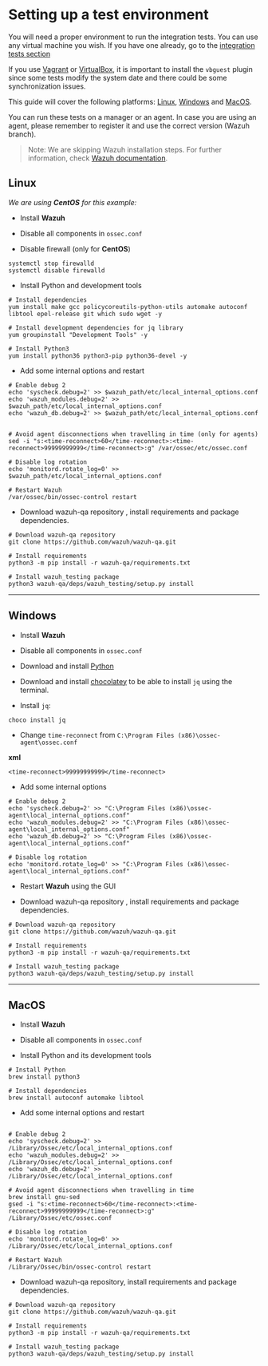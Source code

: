 # Setting up a test environment

You will need a proper environment to run the integration tests. You can use any virtual machine you wish. If you have 
one already, go to the [integration tests section](../)

If you use [Vagrant](https://www.vagrantup.com/downloads.html) or 
[VirtualBox](https://www.virtualbox.org/wiki/Downloads), it is important to install the `vbguest` plugin since some 
tests modify the system date and there could be some synchronization issues.

This guide will cover the following platforms: [Linux](#linux), [Windows](#windows) and [MacOS](#macos).

You can run these tests on a manager or an agent. In case you are using an agent, please remember to register it and 
use the correct version (Wazuh branch).

> Note: We are skipping Wazuh installation steps. For further information, check 
> [Wazuh documentation](https://documentation.wazuh.com/3.13/installation-guide/index.html).

## Linux

_We are using **CentOS** for this example:_

- Install **Wazuh**

- Disable all components in `ossec.conf`

- Disable firewall (only for **CentOS**)

```
systemctl stop firewalld
systemctl disable firewalld
```

- Install Python and development tools

```
# Install dependencies
yum install make gcc policycoreutils-python-utils automake autoconf libtool epel-release git which sudo wget -y

# Install development dependencies for jq library
yum groupinstall "Development Tools" -y

# Install Python3
yum install python36 python3-pip python36-devel -y
```

- Add some internal options and restart

```
# Enable debug 2
echo 'syscheck.debug=2' >> $wazuh_path/etc/local_internal_options.conf
echo 'wazuh_modules.debug=2' >> $wazuh_path/etc/local_internal_options.conf
echo 'wazuh_db.debug=2' >> $wazuh_path/etc/local_internal_options.conf


# Avoid agent disconnections when travelling in time (only for agents)
sed -i "s:<time-reconnect>60</time-reconnect>:<time-reconnect>99999999999</time-reconnect>:g" /var/ossec/etc/ossec.conf

# Disable log rotation
echo 'monitord.rotate_log=0' >> $wazuh_path/etc/local_internal_options.conf

# Restart Wazuh
/var/ossec/bin/ossec-control restart
```

- Download wazuh-qa repository , install requirements and package dependencies.

```
# Download wazuh-qa repository
git clone https://github.com/wazuh/wazuh-qa.git

# Install requirements
python3 -m pip install -r wazuh-qa/requirements.txt

# Install wazuh_testing package
python3 wazuh-qa/deps/wazuh_testing/setup.py install
```

-----------

## Windows

- Install **Wazuh**

- Disable all components in `ossec.conf`

- Download and install [Python](https://www.python.org/downloads/windows/)

- Download and install [chocolatey](https://chocolatey.org/docs/installation) to be able to 
  install `jq` using the terminal.

- Install `jq`:

```
choco install jq
```


- Change `time-reconnect` from `C:\Program Files (x86)\ossec-agent\ossec.conf`

__xml__
```
<time-reconnect>99999999999</time-reconnect>
```

- Add some internal options

```
# Enable debug 2
echo 'syscheck.debug=2' >> "C:\Program Files (x86)\ossec-agent\local_internal_options.conf"
echo 'wazuh_modules.debug=2' >> "C:\Program Files (x86)\ossec-agent\local_internal_options.conf"
echo 'wazuh_db.debug=2' >> "C:\Program Files (x86)\ossec-agent\local_internal_options.conf"

# Disable log rotation
echo 'monitord.rotate_log=0' >> "C:\Program Files (x86)\ossec-agent\local_internal_options.conf"
```

- Restart **Wazuh** using the GUI

- Download wazuh-qa repository , install requirements and package dependencies.

```
# Download wazuh-qa repository
git clone https://github.com/wazuh/wazuh-qa.git

# Install requirements
python3 -m pip install -r wazuh-qa/requirements.txt

# Install wazuh_testing package
python3 wazuh-qa/deps/wazuh_testing/setup.py install
```

-----------

## MacOS

- Install **Wazuh**

- Disable all components in `ossec.conf`

- Install Python and its development tools

```
# Install Python
brew install python3

# Install dependencies
brew install autoconf automake libtool

```

- Add some internal options and restart

```

# Enable debug 2
echo 'syscheck.debug=2' >> /Library/Ossec/etc/local_internal_options.conf
echo 'wazuh_modules.debug=2' >> /Library/Ossec/etc/local_internal_options.conf
echo 'wazuh_db.debug=2' >> /Library/Ossec/etc/local_internal_options.conf

# Avoid agent disconnections when travelling in time
brew install gnu-sed
gsed -i "s:<time-reconnect>60</time-reconnect>:<time-reconnect>99999999999</time-reconnect>:g"
/Library/Ossec/etc/ossec.conf

# Disable log rotation
echo 'monitord.rotate_log=0' >> /Library/Ossec/etc/local_internal_options.conf

# Restart Wazuh
/Library/Ossec/bin/ossec-control restart
```

- Download wazuh-qa repository, install requirements and package dependencies.

```
# Download wazuh-qa repository
git clone https://github.com/wazuh/wazuh-qa.git

# Install requirements
python3 -m pip install -r wazuh-qa/requirements.txt

# Install wazuh_testing package
python3 wazuh-qa/deps/wazuh_testing/setup.py install
```
